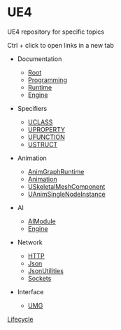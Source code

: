 # UE4
UE4 repository for specific topics

Ctrl + click to open links in a new tab

* Documentation
  * [Root](https://docs.unrealengine.com/en-us/)
  * [Programming](https://docs.unrealengine.com/en-us/Programming)
  * [Runtime](https://api.unrealengine.com/INT/API/Runtime/)
  * [Engine](https://api.unrealengine.com/INT/API/Runtime/Engine/index.html)


* Specifiers
  * [UCLASS](https://docs.unrealengine.com/en-US/Programming/UnrealArchitecture/Reference/Classes/Specifiers)
  * [UPROPERTY](https://docs.unrealengine.com/en-US/Programming/UnrealArchitecture/Reference/Properties/Specifiers)
  * [UFUNCTION](https://docs.unrealengine.com/en-US/Programming/UnrealArchitecture/Reference/Functions/Specifiers)
  * [USTRUCT](https://docs.unrealengine.com/en-US/Programming/UnrealArchitecture/Reference/Structs/Specifiers)
  
* Animation
  * [AnimGraphRuntime](https://api.unrealengine.com/INT/API/Runtime/AnimGraphRuntime/index.html)
  * [Animation](https://api.unrealengine.com/INT/API/Runtime/Engine/Animation/index.html)
  * [USkeletalMeshComponent](http://api.unrealengine.com/INT/API/Runtime/Engine/Components/USkeletalMeshComponent/)
  * [UAnimSingleNodeInstance](http://api.unrealengine.com/INT/API/Runtime/Engine/Animation/UAnimSingleNodeInstance/index.html)
  
  
* AI
  * [AIModule](https://api.unrealengine.com/INT/API/Runtime/AIModule/index.html)
  * [Engine](https://api.unrealengine.com/INT/API/Runtime/Engine/AI/index.html)
  
* Network
  * [HTTP](https://api.unrealengine.com/INT/API/Runtime/HTTP/index.html)
  * [Json](https://api.unrealengine.com/INT/API/Runtime/Json/index.html)
  * [JsonUtilities](https://api.unrealengine.com/INT/API/Runtime/JsonUtilities/index.html)
  * [Sockets](https://api.unrealengine.com/INT/API/Runtime/Sockets/index.html)
  
* Interface
  * [UMG](https://api.unrealengine.com/INT/API/Runtime/UMG/index.html)

[Lifecycle](https://docs.unrealengine.com/en-US/Programming/UnrealArchitecture/Actors/ActorLifecycle)
